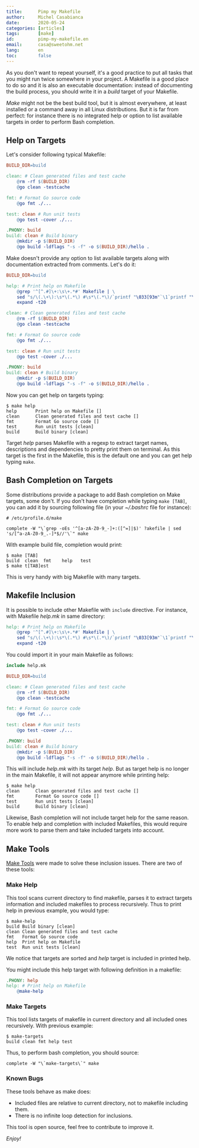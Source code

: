 ```yaml
---
title:      Pimp my Makefile
author:     Michel Casabianca
date:       2020-05-24
categories: [articles]
tags:       [make]
id:         pimp-my-makefile.en
email:      casa@sweetohm.net
lang:       en
toc:        false
---
```


As you don't want to repeat yourself, it's a good practice to put all tasks that you might run twice somewhere in your project. A Makefile is a good place to do so and it is also an executable documentation: instead of documenting the build process, you should write it in a *build* target of your Makefile.

*Make* might not be the best build tool, but it is almost everywhere, at least installed or a command away in all Linux distributions. But it is far from perfect: for instance there is no integrated help or option to list available targets in order to perform Bash completion.

<!--more-->

## Help on Targets

Let's consider following typical Makefile:

```makefile
BUILD_DIR=build

clean: # Clean generated files and test cache
	@rm -rf $(BUILD_DIR)
	@go clean -testcache

fmt: # Format Go source code
	@go fmt ./...

test: clean # Run unit tests
	@go test -cover ./...

.PHONY: build
build: clean # Build binary
	@mkdir -p $(BUILD_DIR)
	@go build -ldflags "-s -f" -o $(BUILD_DIR)/hello .
```

Make doesn't provide any option to list available targets along with documentation extracted from comments. Let's do it:

```makefile
BUILD_DIR=build

help: # Print help on Makefile
	@grep '^[^.#]\+:\s\+.*#' Makefile | \
	sed "s/\(.\+\):\s*\(.*\) #\s*\(.*\)/`printf "\033[93m"`\1`printf "\033[0m"`	\3 [\2]/" | \
	expand -t20

clean: # Clean generated files and test cache
	@rm -rf $(BUILD_DIR)
	@go clean -testcache

fmt: # Format Go source code
	@go fmt ./...

test: clean # Run unit tests
	@go test -cover ./...

.PHONY: build
build: clean # Build binary
	@mkdir -p $(BUILD_DIR)
	@go build -ldflags "-s -f" -o $(BUILD_DIR)/hello .
```

Now you can get help on targets typing:

```shell
$ make help
help       Print help on Makefile []
clean      Clean generated files and test cache []
fmt        Format Go source code []
test       Run unit tests [clean]
build      Build binary [clean]
```

Target *help* parses Makefile with a regexp to extract target names, descriptions and dependencies to pretty print them on terminal. As this target is the first in the Makefile, this is the default one and you can get help typing `make`.

## Bash Completion on Targets

Some distributions provide a package to add Bash completion on Make targets, some don't. If you don't have completion while typing `make [TAB]`, you can add it by sourcing following file (in your *~/.bashrc* file for instance):

```shell
# /etc/profile.d/make

complete -W "\`grep -oEs '^[a-zA-Z0-9_-]+:([^=]|$)' ?akefile | sed 's/[^a-zA-Z0-9_.-]*$//'\`" make
```

With example build file, completion would print:

```shell
$ make [TAB]
build  clean  fmt    help   test
$ make t[TAB]est
```

This is very handy with big Makefile with many targets.

## Makefile Inclusion

It is possible to include other Makefile with `include` directive. For instance, with Makefile *help.mk* in same directory:

```makefile
help: # Print help on Makefile
	@grep '^[^.#]\+:\s\+.*#' Makefile | \
	sed "s/\(.\+\):\s*\(.*\) #\s*\(.*\)/`printf "\033[93m"`\1`printf "\033[0m"`	\3 [\2]/" | \
	expand -t20
```

You could import it in your main Makefile as follows:

```makefile
include help.mk

BUILD_DIR=build

clean: # Clean generated files and test cache
	@rm -rf $(BUILD_DIR)
	@go clean -testcache

fmt: # Format Go source code
	@go fmt ./...

test: clean # Run unit tests
	@go test -cover ./...

.PHONY: build
build: clean # Build binary
	@mkdir -p $(BUILD_DIR)
	@go build -ldflags "-s -f" -o $(BUILD_DIR)/hello .
```

This will include *help.mk* with its target *help*. But as target help is no longer in the main Makefile, it will not appear anymore while printing help:

```shell
$ make help
clean      Clean generated files and test cache []
fmt        Format Go source code []
test       Run unit tests [clean]
build      Build binary [clean]
```

Likewise, Bash completion will not include target help for the same reason. To enable help and completion with included Makefiles, this would require more work to parse them and take included targets into account.

## Make Tools

[Make Tools](http://github.com/c4s4/make-tools) were made to solve these inclusion issues. There are two of these tools:

### Make Help

This tool scans current directory to find makefile, parses it to extract targets information and included makefiles to process recursively. Thus to print help in previous example, you would type:

```shell
$ make-help
build Build binary [clean]
clean Clean generated files and test cache
fmt   Format Go source code
help  Print help on Makefile
test  Run unit tests [clean]
```

We notice that targets are sorted and *help* target is included in printed help.

You might include this help target with following definition in a makefile:

```makefile
.PHONY: help
help: # Print help on Makefile
	@make-help
```

### Make Targets

This tool lists targets of makefile in current directory and all included ones recursively. With previous example:

```shell
$ make-targets
build clean fmt help test
```

Thus, to perform bash completion, you should source:

```shell
complete -W "\`make-targets\`" make
```

### Known Bugs

These tools behave as make does:

- Included files are relative to current directory, not to makefile including them.
- There is no infinite loop detection for inclusions.

This tool is open source, feel free to contribute to improve it.

*Enjoy!*
